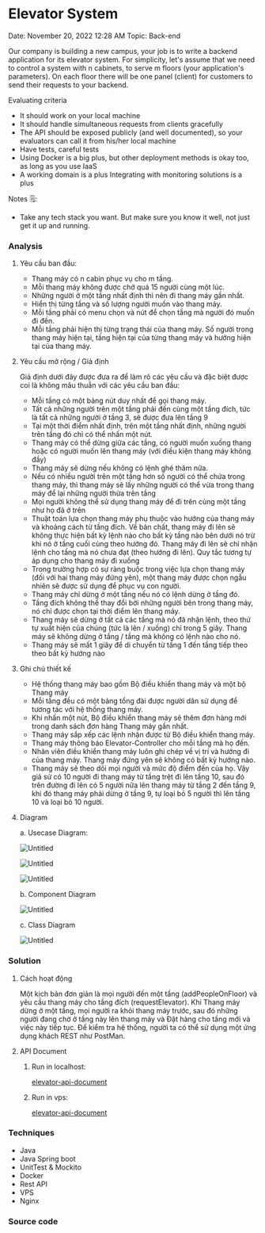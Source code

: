 # Elevator System

Date: November 20, 2022 12:28 AM
Topic: Back-end

Our company is building a new campus, your job is to write a backend application for its elevator system. For simplicity, let's assume that we need to control a system with n cabinets, to serve m floors (your application's parameters). On each floor there will be one panel (client) for customers to send their requests to your backend.

Evaluating criteria

- It should work on your local machine
- It should handle simultaneous requests from clients gracefully
- The API should be exposed publicly (and well documented), so your evaluators can call it from his/her local machine
- Have tests, careful tests
- Using Docker is a big plus, but other deployment methods is okay too, as long as you use IaaS
- A working domain is a plus
Integrating with monitoring solutions is a plus

Notes 🗒:

- Take any tech stack you want. But make sure you know it well, not just get it up and running.

### Analysis

1. Yêu cầu ban đầu:
    - Thang máy có n cabin phục vụ cho m tầng.
    - Mỗi thang máy không được chở quá 15 người cùng một lúc.
    - Những người ở một tầng nhất định thì nên đi thang máy gần nhất.
    - Hiển thị từng tầng và số lượng người muốn vào thang máy.
    - Mỗi tầng phải có menu chọn và nút để chọn tầng mà người đó muốn đi đến.
    - Mỗi tầng phải hiện thị từng trạng thái của thang máy. Số người trong thang máy hiện tại, tầng hiện tại của từng thang máy và hướng hiện tại của thang máy.
2. Yêu cầu mở rộng / Giả định
    
    Giả định dưới đây được đưa ra để làm rõ các yêu cầu và đặc biệt được coi là không mâu thuẫn với các yêu cầu ban đầu:
    
    - Mỗi tầng có một bảng nút duy nhất để gọi thang máy.
    - Tất cả những người trên một tầng phải đến cùng một tầng đích, tức là tất cả những người ở tầng 3, sẽ được đưa lên tầng 9
    - Tại một thời điểm nhất định, trên một tầng nhất định, những người trên tầng đó chỉ có thể nhấn một nút.
    - Thang máy có thể dừng giữa các tầng, có người muốn xuống thang hoặc có người muốn lên thang máy (với điều kiện thang máy không đầy)
    - Thang máy sẽ dừng nếu không có lệnh ghé thăm nữa.
    - Nếu có nhiều người trên một tầng hơn số người có thể chứa trong thang máy, thì thang máy sẽ lấy những người có thể vừa trong thang máy để lại những người thừa trên tầng
    - Mọi người không thể sử dụng thang máy để đi trên cùng một tầng như họ đã ở trên
    - Thuật toán lựa chọn thang máy phụ thuộc vào hướng của thang máy và khoảng cách từ tầng đích. Về bản chất, thang máy đi lên sẽ không thực hiện bất kỳ lệnh nào cho bất kỳ tầng nào bên dưới nó trừ khi nó ở tầng cuối cùng theo hướng đó. Thang máy đi lên sẽ chỉ nhận lệnh cho tầng mà nó chưa đạt (theo hướng đi lên). Quy tắc tương tự áp dụng cho thang máy đi xuống
    - Trong trường hợp có sự ràng buộc trong việc lựa chọn thang máy (đối với hai thang máy đứng yên), một thang máy được chọn ngẫu nhiên sẽ được sử dụng để phục vụ con người.
    - Thang máy chỉ dừng ở một tầng nếu nó có lệnh dừng ở tầng đó.
    - Tầng đích không thể thay đổi bởi những người bên trong thang máy, nó chỉ được chọn tại thời điểm lên thang máy.
    - Thang máy sẽ dừng ở tất cả các tầng mà nó đã nhận lệnh, theo thứ tự xuất hiện của chúng (tức là lên / xuống) chỉ trong 5 giây. Thang máy sẽ không dừng ở tầng / tầng mà không có lệnh nào cho nó.
    - Thang máy sẽ mất 1 giây để di chuyển từ tầng 1 đến tầng tiếp theo theo bất kỳ hướng nào
3. Ghi chú thiết kế
    - Hệ thống thang máy bao gồm Bộ điều khiển thang máy và một bộ Thang máy
    - Mỗi tầng đều có một bảng tổng đài được người dân sử dụng để tương tác với hệ thống thang máy.
    - Khi nhấn một nút, Bộ điều khiển thang máy sẽ thêm đơn hàng mới trong danh sách đơn hàng Thang máy gần nhất.
    - Thang máy sắp xếp các lệnh nhận được từ Bộ điều khiển thang máy.
    - Thang máy thông báo Elevator-Controller cho mỗi tầng mà họ đến.
    - Nhân viên điều khiển thang máy luôn ghi chép về vị trí và hướng đi của thang máy. Thang máy đứng yên sẽ không có bất kỳ hướng nào.
    - Thang máy sẽ theo dõi mọi người và mức độ điểm đến của họ. Vậy giả sử có 10 người đi thang máy từ tầng trệt đi lên tầng 10, sau đó trên đường đi lên có 5 người nữa lên thang máy từ tầng 2 đến tầng 9, khi đó thang máy phải dừng ở tầng 9, tự loại bỏ 5 người thì lên tầng 10 và loại bỏ 10 người.
4. Diagram
    
    a. Usecase Diagram:
    
    ![Untitled](Elevator%20System%20faf77e4a7a8b4d5695b0b781624df535/Untitled.png)
    
    ![Untitled](Elevator%20System%20faf77e4a7a8b4d5695b0b781624df535/Untitled%201.png)
    
    ![Untitled](Elevator%20System%20faf77e4a7a8b4d5695b0b781624df535/Untitled%202.png)
    
    b. Component Diagram
    
    ![Untitled](Elevator%20System%20faf77e4a7a8b4d5695b0b781624df535/Untitled%203.png)
    
    c. Class Diagram
    
    ![Untitled](Elevator%20System%20faf77e4a7a8b4d5695b0b781624df535/Untitled%204.png)
    

### Solution

1. Cách hoạt động
    
    Một kịch bản đơn giản là mọi người đến một tầng (addPeopleOnFloor) và yêu cầu thang máy cho tầng đích (requestElevator). Khi Thang máy dừng ở một tầng, mọi người ra khỏi thang máy trước, sau đó những người đang chờ ở tầng này lên thang máy và Đặt hàng cho tầng mới và việc này tiếp tục. Để kiểm tra hệ thống, người ta có thể sử dụng một ứng dụng khách REST như PostMan.
    
2. API Document
    1. Run in localhost:
        
        [elevator-api-document](https://documenter.getpostman.com/view/21317205/UzBiNTfR)
        
    2. Run in vps:
        
        [elevator-api-document](https://documenter.getpostman.com/view/21317205/UzBiNTfW)
        

### Techniques

- Java
- Java Spring boot
- UnitTest & Mockito
- Docker
- Rest API
- VPS
- Nginx

### Source code